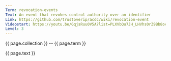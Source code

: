 ```yaml
---
Term: revocation-events
Text: An event that revokes control authority over an identifier
Link: https://github.com/trustoverip/acdc/wiki/revocation-event
Videostart: https://youtu.be/GqjsRuu0V5A?list=PLXVbQu7JH_LHVhs0rZ9Bb8ocyKlPljkaG&t=55m58s
Level: 3
---
```


{{ page.collection }} -- {{ page.term }}

   {{ page.text }}

